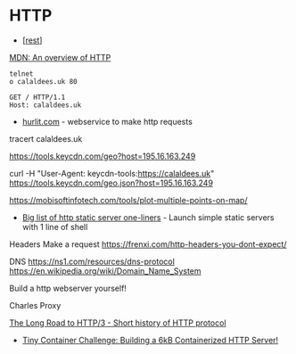 HTTP
====

* [[rest]]

[MDN: An overview of HTTP](https://developer.mozilla.org/en-US/docs/Web/HTTP/Overview)

```
telnet
o calaldees.uk 80
```
```
GET / HTTP/1.1
Host: calaldees.uk
```

* [hurlit.com](https://www.hurlit.com/) - webservice to make http requests

tracert calaldees.uk

https://tools.keycdn.com/geo?host=195.16.163.249

curl -H "User-Agent: keycdn-tools:https://calaldees.uk" https://tools.keycdn.com/geo.json?host=195.16.163.249

https://mobisoftinfotech.com/tools/plot-multiple-points-on-map/

* [Big list of http static server one-liners](https://gist.github.com/willurd/5720255) - Launch simple static servers with 1 line of shell


Headers
Make a request
https://frenxi.com/http-headers-you-dont-expect/


DNS
https://ns1.com/resources/dns-protocol
https://en.wikipedia.org/wiki/Domain_Name_System


Build a http webserver yourself!

Charles Proxy

[The Long Road to HTTP/3 - Short history of HTTP protocol](https://scorpil.com/post/the-long-road-to-http3/)

* [Tiny Container Challenge: Building a 6kB Containerized HTTP Server!](https://devopsdirective.com/posts/2021/04/tiny-container-image/)

[//begin]: # "Autogenerated link references for markdown compatibility"
[rest]: rest.md "rest"
[//end]: # "Autogenerated link references"